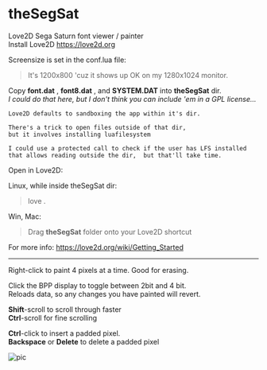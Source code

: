 # theSegSat
Love2D Sega Saturn font viewer / painter  
Install Love2D  https://love2d.org

Screensize is set in the conf.lua file:  

>It's 1200x800 'cuz it shows up OK on my 1280x1024 monitor.  

Copy **font.dat** , **font8.dat** , and **SYSTEM.DAT** into **theSegSat** dir.  
*I could do that here, but I don't think you can include 'em in a GPL license...*  
  
    Love2D defaults to sandboxing the app within it's dir.
    
    There's a trick to open files outside of that dir,  
    but it involves installing luafilesystem
    
    I could use a protected call to check if the user has LFS installed
    that allows reading outside the dir,  but that'll take time.

Open in Love2D:  

Linux, while inside theSegSat dir:  
>love .

Win, Mac:  
>Drag **theSegSat** folder onto your Love2D shortcut  

For more info:  https://love2d.org/wiki/Getting_Started

---

Right-click to paint 4 pixels at a time.  Good for erasing.  

Click the BPP display to toggle between 2bit and 4 bit.  
Reloads data, so any changes you have painted will revert.  

**Shift**-scroll to scroll through faster  
**Ctrl**-scroll for fine scrolling  

**Ctrl**-click to insert a padded pixel.  
**Backspace** or **Delete** to delete a padded pixel  

![pic](https://pbs.twimg.com/media/DDOfMd5XsAAGm7Y?format=png)
